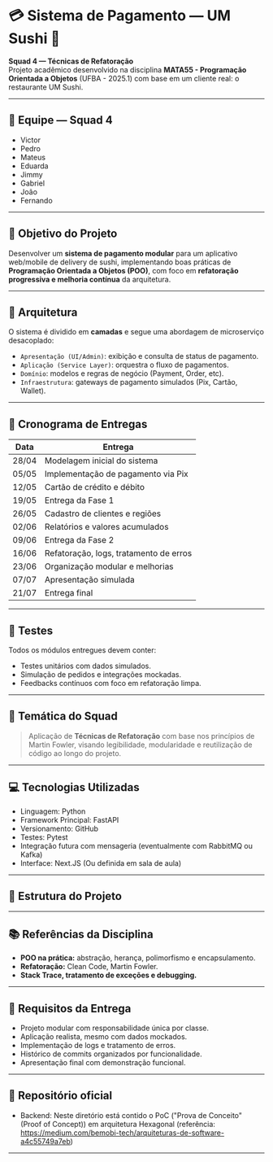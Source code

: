 # 💳 Sistema de Pagamento — UM Sushi 🍣  
**Squad 4 — Técnicas de Refatoração**  
Projeto acadêmico desenvolvido na disciplina **MATA55 - Programação Orientada a Objetos** (UFBA - 2025.1) com base em um cliente real: o restaurante UM Sushi.

---

## 👥 Equipe — Squad 4
- Victor  
- Pedro  
- Mateus  
- Eduarda  
- Jimmy  
- Gabriel  
- João  
- Fernando  

---

## 🎯 Objetivo do Projeto

Desenvolver um **sistema de pagamento modular** para um aplicativo web/mobile de delivery de sushi, implementando boas práticas de **Programação Orientada a Objetos (POO)**, com foco em **refatoração progressiva e melhoria contínua** da arquitetura.

---

## 🧱 Arquitetura

O sistema é dividido em **camadas** e segue uma abordagem de microserviço desacoplado:

- `Apresentação (UI/Admin)`: exibição e consulta de status de pagamento.
- `Aplicação (Service Layer)`: orquestra o fluxo de pagamentos.
- `Domínio`: modelos e regras de negócio (Payment, Order, etc).
- `Infraestrutura`: gateways de pagamento simulados (Pix, Cartão, Wallet).

---

## 📅 Cronograma de Entregas

| Data       | Entrega                             |
|------------|--------------------------------------|
| 28/04      | Modelagem inicial do sistema         |
| 05/05      | Implementação de pagamento via Pix   |
| 12/05      | Cartão de crédito e débito           |
| 19/05      | Entrega da Fase 1                    |
| 26/05      | Cadastro de clientes e regiões       |
| 02/06      | Relatórios e valores acumulados      |
| 09/06      | Entrega da Fase 2                    |
| 16/06      | Refatoração, logs, tratamento de erros |
| 23/06      | Organização modular e melhorias      |
| 07/07      | Apresentação simulada                |
| 21/07      | Entrega final                        |

---

## 🧪 Testes

Todos os módulos entregues devem conter:
- Testes unitários com dados simulados.
- Simulação de pedidos e integrações mockadas.
- Feedbacks contínuos com foco em refatoração limpa.

---

## 🧠 Temática do Squad

> Aplicação de **Técnicas de Refatoração** com base nos princípios de Martin Fowler, visando legibilidade, modularidade e reutilização de código ao longo do projeto.

---

## 💻 Tecnologias Utilizadas

- Linguagem: Python
- Framework Principal: FastAPI
- Versionamento: GitHub
- Testes: Pytest
- Integração futura com mensageria (eventualmente com RabbitMQ ou Kafka)
- Interface: Next.JS (Ou definida em sala de aula)

---

## 📁 Estrutura do Projeto

---

## 📚 Referências da Disciplina

- **POO na prática:** abstração, herança, polimorfismo e encapsulamento.
- **Refatoração:** Clean Code, Martin Fowler.
- **Stack Trace, tratamento de exceções e debugging.**

---

## 📌 Requisitos da Entrega

- Projeto modular com responsabilidade única por classe.
- Aplicação realista, mesmo com dados mockados.
- Implementação de logs e tratamento de erros.
- Histórico de commits organizados por funcionalidade.
- Apresentação final com demonstração funcional.

---

## 🐙 Repositório oficial

- Backend: Neste diretório está contido o PoC ("Prova de Conceito" (Proof of Concept)) em arquitetura Hexagonal (referência: https://medium.com/bemobi-tech/arquiteturas-de-software-a4c55749a7eb)
---
